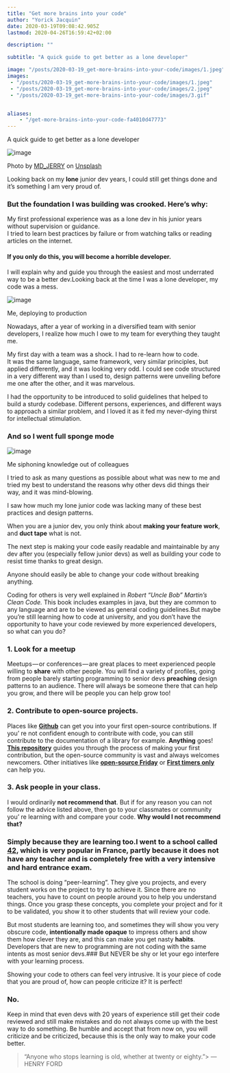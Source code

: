 ```yaml
---
title: "Get more brains into your code"
author: "Yorick Jacquin"
date: 2020-03-19T09:08:42.905Z
lastmod: 2020-04-26T16:59:42+02:00

description: ""

subtitle: "A quick guide to get better as a lone developer"

image: "/posts/2020-03-19_get-more-brains-into-your-code/images/1.jpeg" 
images:
 - "/posts/2020-03-19_get-more-brains-into-your-code/images/1.jpeg" 
 - "/posts/2020-03-19_get-more-brains-into-your-code/images/2.jpeg" 
 - "/posts/2020-03-19_get-more-brains-into-your-code/images/3.gif" 


aliases:
    - "/get-more-brains-into-your-code-fa4010d47773"
---
```


A quick guide to get better as a lone developer



![image](/posts/2020-03-19_get-more-brains-into-your-code/images/1.jpeg)

Photo by [MD_JERRY](https://unsplash.com/@salijareer?utm_source=unsplash&amp;utm_medium=referral&amp;utm_content=creditCopyText) on [Unsplash](https://unsplash.com/s/photos/ants?utm_source=unsplash&amp;utm_medium=referral&amp;utm_content=creditCopyText)

Looking back on my **lone** junior dev years, I could still get things done and it’s something I am very proud of.

### But the foundation I was building was crooked. Here’s why:

My first professional experience was as a lone dev in his junior years without supervision or guidance.  
I tried to learn best practices by failure or from watching talks or reading articles on the internet.

#### If you only do this, you will become a horrible developer.

I will explain why and guide you through the easiest and most underrated way to be a better dev.Looking back at the time I was a lone developer, my code was a mess.




![image](/posts/2020-03-19_get-more-brains-into-your-code/images/2.jpeg)

Me, deploying to production



Nowadays, after a year of working in a diversified team with senior developers, I realize how much I owe to my team for everything they taught me.

My first day with a team was a shock. I had to re-learn how to code.  
It was the same language, same framework, very similar principles, but applied differently, and it was looking very odd. I could see code structured in a very different way than I used to, design patterns were unveiling before me one after the other, and it was marvelous.

I had the opportunity to be introduced to solid guidelines that helped to build a sturdy codebase. Different persons, experiences, and different ways to approach a similar problem, and I loved it as it fed my never-dying thirst for intellectual stimulation.

### And so I went full sponge mode




![image](/posts/2020-03-19_get-more-brains-into-your-code/images/3.gif)

Me siphoning knowledge out of colleagues



I tried to ask as many questions as possible about what was new to me and tried my best to understand the reasons why other devs did things their way, and it was mind-blowing.

I saw how much my lone junior code was lacking many of these best practices and design patterns.

When you are a junior dev, you only think about **making your feature work**, and **duct tape** what is not.

The next step is making your code easily readable and maintainable by any dev after you (especially fellow junior devs) as well as building your code to resist time thanks to great design.

Anyone should easily be able to change your code without breaking anything.

Coding for others is very well explained in _Robert “Uncle Bob” Martin’s Clean Code._ This book includes examples in java, but they are common to any language and are to be viewed as general coding guidelines.But maybe you’re still learning how to code at university, and you don’t have the opportunity to have your code reviewed by more experienced developers, so what can you do?

### 1. Look for a meetup

Meetups — or conferences — are great places to meet experienced people willing to **share** with other people. You will find a variety of profiles, going from people barely starting programming to senior devs **preaching** design patterns to an audience. There will always be someone there that can help you grow, and there will be people you can help grow too!

### 2. Contribute to open-source projects.

Places like [**Github**](https://github.com/) can get you into your first open-source contributions. If you’ re not confident enough to contribute with code, you can still contribute to the documentation of a library for example. **Anything** goes! [**This repository**](https://github.com/firstcontributions/first-contributions) guides you through the process of making your first contribution, but the open-source community is vast and always welcomes newcomers. Other initiatives like [**open-source Friday**](https://opensourcefriday.com/) or [**First timers only**](https://www.firsttimersonly.com/) can help you.

### 3. Ask people in your class.

I would ordinarily **not recommend that**. But if for any reason you can not follow the advice listed above, then go to your classmates or community you’ re learning with and compare your code. **Why would I not recommend that?**

### Simply because they are learning too.I went to a school called [**42**](https://www.42.fr/)**,** which is very popular in France, partly because it does not have any teacher and is completely **free** with a very intensive and hard entrance exam.

The school is doing “peer-learning”. They give you projects, and every student works on the project to try to achieve it. Since there are no teachers, you have to count on people around you to help you understand things. Once you grasp these concepts, you complete your project and for it to be validated, you show it to other students that will review your code.

But most students are learning too, and sometimes they will show you very obscure code, **intentionally made opaque** to impress others and show them how clever they are, and this can make you get nasty **habits**. Developers that are new to programming are not coding with the same intents as most senior devs.### But NEVER be shy or let your ego interfere with your learning process.

Showing your code to others can feel very intrusive. It is your piece of code that you are proud of, how can people criticize it? It is perfect!

### No.

Keep in mind that even devs with 20 years of experience still get their code reviewed and still make mistakes and do not always come up with the best way to do something. Be humble and accept that from now on, you will criticize and be criticized, because this is the only way to make your code better.
> “Anyone who stops learning is old, whether at twenty or eighty.”> — HENRY FORD
